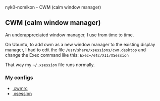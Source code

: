 nyk0-nomikon - CWM (calm window manager)

## CWM (calm window manager)

An underappreciated window manager, I use from time to time.

On Ubuntu, to add cwm as a new window manager to the existing display\
manager, I had to edit the file `/usr/share/xsessions/cwm.desktop` and\
change the Exec command like this: `Exec=/etc/X11/XSession`

That way my `~/.xsession` file runs normally.

### My configs

-   [.cwmrc](dots/cwmrc.txt)
-   [.xsession](dots/xsession.txt)
